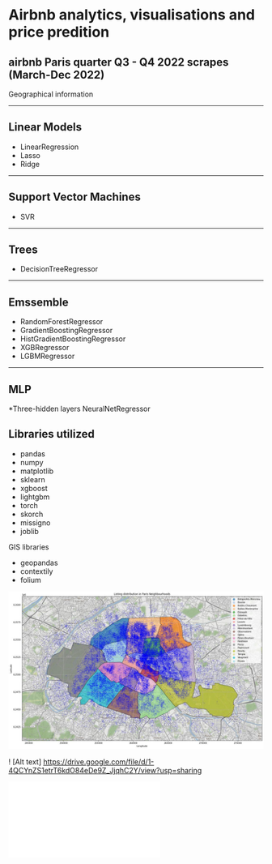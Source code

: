 # Airbnb analytics, visualisations and price predition
## airbnb Paris quarter Q3 - Q4 2022 scrapes (March-Dec 2022)


Geographical information


---
Linear Models
---
* LinearRegression
* Lasso
* Ridge

---
Support Vector Machines
---
* SVR 

---
Trees
---
* DecisionTreeRegressor

---
Emssemble
---
* RandomForestRegressor
* GradientBoostingRegressor
* HistGradientBoostingRegressor
* XGBRegressor
* LGBMRegressor

---
MLP
----
*Three-hidden layers NeuralNetRegressor

## Libraries utilized

* pandas
* numpy
* matplotlib
* sklearn
* xgboost
* lightgbm
* torch
* skorch
* missigno
* joblib

GIS  libraries

* geopandas
* contextily
* folium


![figures](/figures/paris_listings.jpg)

! [Alt text] https://drive.google.com/file/d/1-4QCYnZS1etrT6kdO84eDe9Z_JjqhC2Y/view?usp=sharing

![figures](/figures/geomap.html)






